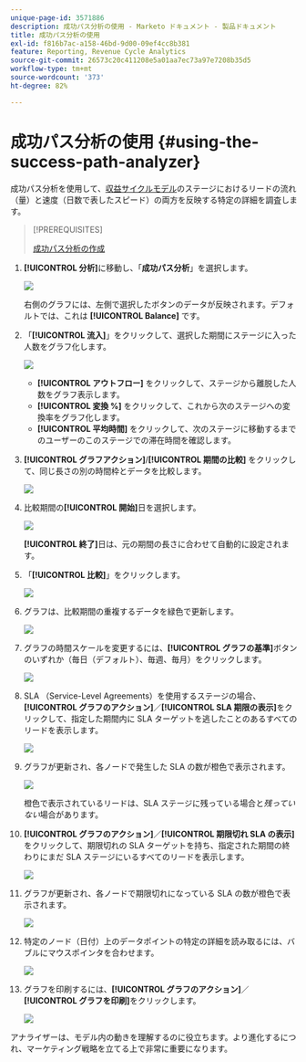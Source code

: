 ```yaml
---
unique-page-id: 3571886
description: 成功パス分析の使用 - Marketo ドキュメント - 製品ドキュメント
title: 成功パス分析の使用
exl-id: f816b7ac-a158-46bd-9d00-09ef4cc8b381
feature: Reporting, Revenue Cycle Analytics
source-git-commit: 26573c20c411208e5a01aa7ec73a97e7208b35d5
workflow-type: tm+mt
source-wordcount: '373'
ht-degree: 82%

---
```


# 成功パス分析の使用 {#using-the-success-path-analyzer}

成功パス分析を使用して、[収益サイクルモデル](/help/marketo/product-docs/reporting/revenue-cycle-analytics/revenue-cycle-models/understanding-revenue-models.md)のステージにおけるリードの流れ（量）と速度（日数で表したスピード）の両方を反映する特定の詳細を調査します。

>[!PREREQUISITES]
>
>[成功パス分析の作成](/help/marketo/product-docs/reporting/revenue-cycle-analytics/revenue-cycle-models/create-a-success-path-analyzer.md)

1. **[!UICONTROL 分析]**&#x200B;に移動し、「**成功パス分析**」を選択します。

   ![](assets/image2015-6-12-17-3a23-3a53.png)

   右側のグラフには、左側で選択したボタンのデータが反映されます。デフォルトでは、これは **[!UICONTROL Balance]** です。

1. 「**[!UICONTROL 流入]**」をクリックして、選択した期間にステージに入った人数をグラフ化します。

   ![](assets/image2015-6-12-17-3a30-3a52.png)

   * **[!UICONTROL アウトフロー]** をクリックして、ステージから離脱した人数をグラフ表示します。
   * **[!UICONTROL 変換 %]** をクリックして、これから次のステージへの変換率をグラフ化します。
   * **[!UICONTROL 平均時間]** をクリックして、次のステージに移動するまでのユーザーのこのステージでの滞在時間を確認します。

1. **[!UICONTROL グラフアクション]**/**[!UICONTROL 期間の比較]** をクリックして、同じ長さの別の時間枠とデータを比較します。

   ![](assets/image2015-6-12-17-3a39-3a15.png)

1. 比較期間の&#x200B;**[!UICONTROL 開始]**&#x200B;日を選択します。

   ![](assets/image2015-6-12-17-3a43-3a49.png)

   **[!UICONTROL 終了]**&#x200B;日は、元の期間の長さに合わせて自動的に設定されます。

1. 「**[!UICONTROL 比較]**」をクリックします。

   ![](assets/image2015-6-12-17-3a44-3a8.png)

1. グラフは、比較期間の重複するデータを緑色で更新します。

   ![](assets/image2015-6-12-17-3a46-3a16.png)

1. グラフの時間スケールを変更するには、**[!UICONTROL グラフの基準]**&#x200B;ボタンのいずれか（毎日（デフォルト）、毎週、毎月）をクリックします。

   ![](assets/image2015-6-12-17-3a46-3a55.png)

1. SLA （Service-Level Agreements）を使用するステージの場合、**[!UICONTROL グラフのアクション]**／**[!UICONTROL SLA 期限の表示]**&#x200B;をクリックして、指定した期間内に SLA ターゲットを逃したことのあるすべてのリードを表示します。

   ![](assets/image2015-6-12-17-3a49-3a23.png)

1. グラフが更新され、各ノードで発生した SLA の数が橙色で表示されます。

   ![](assets/image2015-6-12-17-3a50-3a16.png)

   橙色で表示されているリードは、SLA ステージに残っている場合と&#x200B;*残っていない*&#x200B;場合があります。

1. **[!UICONTROL グラフのアクション]**／**[!UICONTROL 期限切れ SLA の表示]**&#x200B;をクリックして、期限切れの SLA ターゲットを持ち、指定された期間の終わりにまだ SLA ステージにいるすべてのリードを表示します。

   ![](assets/image2015-6-12-17-3a51-3a39.png)

1. グラフが更新され、各ノードで期限切れになっている SLA の数が橙色で表示されます。

   ![](assets/image2015-6-12-17-3a52-3a17.png)

1. 特定のノード（日付）上のデータポイントの特定の詳細を読み取るには、バブルにマウスポインタを合わせます。

   ![](assets/image2015-6-12-17-3a52-3a49.png)

1. グラフを印刷するには、**[!UICONTROL グラフのアクション]**／**[!UICONTROL グラフを印刷]**&#x200B;をクリックします。

   ![](assets/image2015-6-12-17-3a53-3a34.png)

アナライザーは、モデル内の動きを理解するのに役立ちます。より進化するにつれ、マーケティング戦略を立てる上で非常に重要になります。
